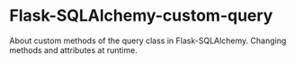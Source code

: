 # Flask-SQLAlchemy-custom-query

About custom methods of the query class in Flask-SQLAlchemy.
Changing methods and attributes at runtime.

